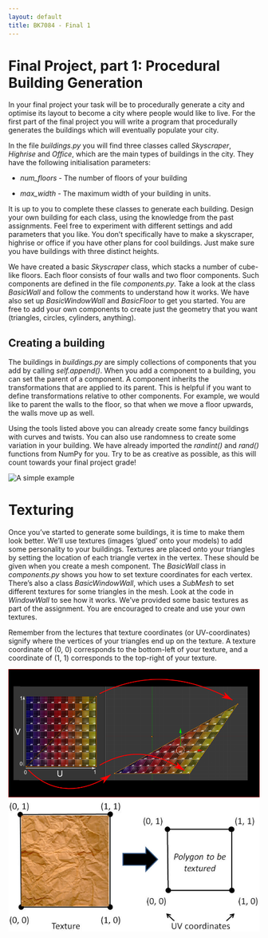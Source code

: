 ```yaml
---
layout: default
title: BK7084 - Final 1
---
```


# Final Project, part 1: Procedural Building Generation

In your final project your task will be to procedurally generate a city
and optimise its layout to become a city where people would like to
live. For the first part of the final project you will write a program
that procedurally generates the buildings which will eventually populate
your city.

In the file *buildings.py* you will find three classes called
*Skyscraper*, *Highrise* and *Office*, which are the main types of
buildings in the city. They have the following initialisation
parameters:

  - *num\_floors* - The number of floors of your building

  - *max\_width* - The maximum width of your building in units.

It is up to you to complete these classes to generate each building.
Design your own building for each class, using the knowledge from the
past assignments. Feel free to experiment with different settings and
add parameters that you like. You don’t specifically have to make a
skyscraper, highrise or office if you have other plans for cool buildings.
Just make sure you have buildings with three distinct heights.

We have created a basic *Skyscraper* class, which stacks a number of
cube-like floors. Each floor consists of four walls and two floor
components. Such components are defined in the file *components.py*.
Take a look at the class *BasicWall* and follow the comments to
understand how it works. We have also set up *BasicWindowWall* and *BasicFloor* 
to get you started. You are free to add your own components to create just
the geometry that you want (triangles, circles, cylinders, anything).

## Creating a building

The buildings in *buildings.py* are simply collections of components
that you add by calling *self.append()*. When you add a component to a
building, you can set the parent of a component. A component inherits
the transformations that are applied to its parent. This is helpful if
you want to define transformations relative to other components. For
example, we would like to parent the walls to the floor, so that when we
move a floor upwards, the walls move up as well.

Using the tools listed above you can already create some fancy buildings
with curves and twists. You can also use randomness to create some
variation in your building. We have already imported the *randint()* and
*rand()* functions from NumPy for you. Try to be as creative as
possible, as this will count towards your final project grade\!

![A simple example](../assets/images/finalproject/initial_buildings.png)

# Texturing

Once you’ve started to generate some buildings, it is time to make them
look better. We’ll use textures (images ‘glued’ onto your models) to add
some personality to your buildings. Textures are placed onto your
triangles by setting the location of each triangle vertex in the vertex.
These should be given when you create a mesh component. The *BasicWall*
class in *components.py* shows you how to set texture coordinates for
each vertex. There’s also a class *BasicWindowWall*, which uses a *SubMesh*
to set different textures for some triangles in the mesh. Look at the
code in *WindowWall* to see how it works. We’ve provided some basic
textures as part of the assignment. You are encouraged to create and use
your own textures.

Remember from the lectures that texture coordinates (or UV-coordinates)
signify where the vertices of your triangles end up on the texture. A
texture coordinate of (0, 0) corresponds to the bottom-left of your
texture, and a coordinate of (1, 1) corresponds to the top-right of your
texture.

![UV-Coordinates1](../assets/images/finalproject/UV2.png)
![UV-Coordinates2](../assets/images/finalproject/UV1.png)
